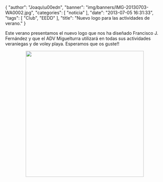 {
  "author": "Joaqu\u00edn", 
  "banner": "img/banners/IMG-20130703-WA0002.jpg", 
  "categories": [
    "noticia"
  ], 
  "date": "2013-07-05 16:31:33", 
  "tags": [
    "Club", 
    "EEDD"
  ], 
  "title": "Nuevo logo para las actividades de verano."
}

Este verano presentamos el nuevo logo que nos ha diseñado Francisco J. Fernández y que el ADV Miguelturra utilizará en todas sus actividades veraniegas y de voley playa. Esperamos que os guste!!

<center>
<img src="http://www.advmiguelturra.org/drupal/sites/default/files/IMG-20130703-WA0002.jpg" height="400" width="375"/> </center>

